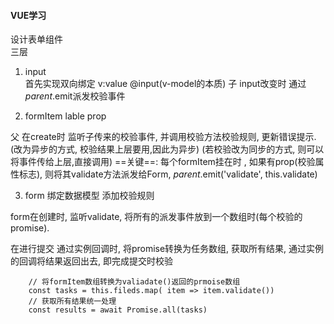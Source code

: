 #### VUE学习
设计表单组件   
三层 


1.  input  
首先实现双向绑定  v:value @input(v-model的本质)
子 input改变时 通过$parent.$emit派发校验事件

2.  formItem lable prop 

父 在create时 监听子传来的校验事件, 并调用校验方法校验规则, 更新错误提示.(改为异步的方式, 校验结果上层要用,因此为异步)
(若校验改为同步的方式, 则可以将事件传给上层,直接调用)
==关键==: 每个formItem挂在时 , 如果有prop(校验属性标志), 则将其validate方法派发给Form, $parent.$emit('validate', this.validate)

3. form 绑定数据模型 添加校验规则

form在创建时, 监听validate, 将所有的派发事件放到一个数组时(每个校验的promise).

在进行提交 通过实例回调时, 将promise转换为任务数组, 获取所有结果, 通过实例的回调将结果返回出去, 即完成提交时校验

```
    // 将formItem数组转换为valiadate()返回的prmoise数组
    const tasks = this.fileds.map( item => item.validate())
    // 获取所有结果统一处理
    const results = await Promise.all(tasks)
```



